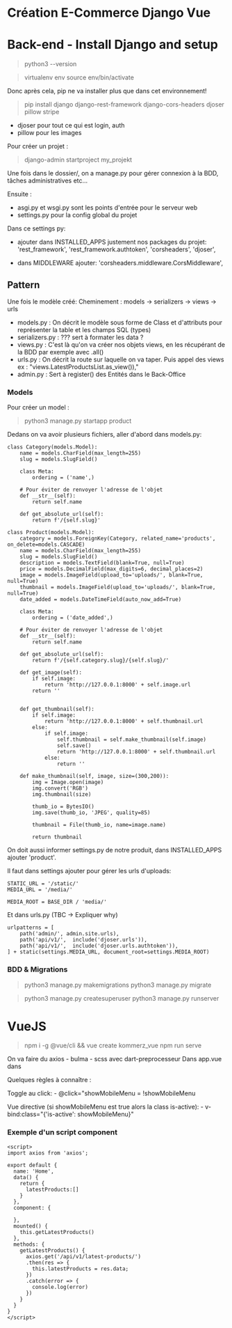 # Création E-Commerce Django Vue

# Back-end - Install Django and setup
> python3 --version

> virtualenv env
> source env/bin/activate

Donc après cela, pip ne va installer plus que dans cet environnement!
> pip install django django-rest-framework django-cors-headers djoser pillow stripe

- djoser pour tout ce qui est login, auth
- pillow pour les images

Pour créer un projet : 
> django-admin startproject my_projekt

Une fois dans le dossier/, on a manage.py pour gérer connexion à la BDD, tâches administratives etc...

Ensuite : 
- asgi.py et wsgi.py sont les points d'entrée pour le serveur web
- settings.py pour la config global du projet

Dans ce settings py:
- ajouter dans INSTALLED_APPS justement nos packages du projet:
    'rest_framework',
    'rest_framework.authtoken',
    'corsheaders',
    'djoser',

- dans MIDDLEWARE ajouter:
    'corsheaders.middleware.CorsMiddleware',

## Pattern 

Une fois le modèle créé:
Cheminement : models -> serializers -> views -> urls

- models.py : On décrit le modèle sous forme de Class et d'attributs pour représenter la table et les champs SQL (types)
- serializers.py : ??? sert à formater les data ?
- views.py : C'est là qu'on va créer nos objets views, en les récupérant de la BDD par exemple avec .all()
- urls.py : On décrit la route sur laquelle on va taper. Puis appel des views ex : "views.LatestProductsList.as_view()),"
- admin.py : Sert à register() des Entités dans le Back-Office


### Models

Pour créer un model :
> python3 manage.py startapp product

Dedans on va avoir plusieurs fichiers, aller d'abord dans models.py:

```
class Category(models.Model):
    name = models.CharField(max_length=255)
    slug = models.SlugField()

    class Meta: 
        ordering = ('name',)

    # Pour éviter de renvoyer l'adresse de l'objet
    def __str__(self):
        return self.name

    def get_absolute_url(self):
        return f'/{self.slug}'

class Product(models.Model):
    category = models.ForeignKey(Category, related_name='products', on_delete=models.CASCADE)
    name = models.CharField(max_length=255)
    slug = models.SlugField()
    description = models.TextField(blank=True, null=True)
    price = models.DecimalField(max_digits=6, decimal_places=2)
    image = models.ImageField(upload_to='uploads/', blank=True, null=True)
    thumbnail = models.ImageField(upload_to='uploads/', blank=True, null=True)
    date_added = models.DateTimeField(auto_now_add=True)

    class Meta: 
        ordering = ('date_added',)

    # Pour éviter de renvoyer l'adresse de l'objet
    def __str__(self):
        return self.name

    def get_absolute_url(self):
        return f'/{self.category.slug}/{self.slug}/'

    def get_image(self):
        if self.image:
            return 'http://127.0.0.1:8000' + self.image.url
        return ''

    
    def get_thumbnail(self):
        if self.image:
            return 'http://127.0.0.1:8000' + self.thumbnail.url
        else: 
            if self.image:
                self.thumbnail = self.make_thumbnail(self.image)
                self.save()
                return 'http://127.0.0.1:8000' + self.thumbnail.url
            else:
                return ''
    
    def make_thumbnail(self, image, size=(300,200)):
        img = Image.open(image)
        img.convert('RGB')
        img.thumbnail(size)

        thumb_io = BytesIO()
        img.save(thumb_io, 'JPEG', quality=85) 

        thumbnail = File(thumb_io, name=image.name)

        return thumbnail
```

On doit aussi informer settings.py de notre produit, dans INSTALLED_APPS ajouter 'product'.

Il faut dans settings ajouter pour gérer les urls d'uploads:
```
STATIC_URL = '/static/'
MEDIA_URL = '/media/'

MEDIA_ROOT = BASE_DIR / 'media/'
```
Et dans urls.py (TBC -> Expliquer why)
```
urlpatterns = [
    path('admin/', admin.site.urls),
    path('api/v1/',  include('djoser.urls')),
    path('api/v1/',  include('djoser.urls.authtoken')),
] + static(settings.MEDIA_URL, document_root=settings.MEDIA_ROOT)
```

### BDD & Migrations
> python3 manage.py makemigrations
> python3 manage.py migrate

> python3 manage.py createsuperuser
> python3 manage.py runserver



# VueJS
> npm i -g @vue/cli && vue create kommerz_vue
> npm run serve

On va faire du axios - bulma - scss avec dart-preprocesseur
Dans app.vue dans 
<style> @import '../node_modules/bulma'; </style>

Quelques règles à connaître : 

Toggle au click:
    - @click="showMobileMenu = !showMobileMenu

Vue directive (si showMobileMenu est true alors la class is-active): 
    - v-bind:class="{'is-active': showMobileMenu}"

### Exemple d'un script component

```
<script>
import axios from 'axios';

export default {
  name: 'Home',
  data() {
    return {
      latestProducts:[]
    }
  },
  component: {

  },
  mounted() {
    this.getLatestProducts()
  },
  methods: {
    getLatestProducts() {
      axios.get('/api/v1/latest-products/')
      .then(res => {
        this.latestProducts = res.data;
      })
      .catch(error => {
        console.log(error)
      })
    }
  }
}
</script>
```